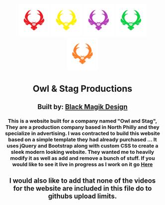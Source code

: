 <p align="center">
  <img src="/images/owlred.png" width="100">
  <img src="/images/owlyellow.png" width="100">
  <img src="/images/owlpurple.png" width="100">
  <img src="/images/owlgreen.png" width="100">
  <img src="/images/owlorange.png" width="100">
</p>
<h1 align="center">
  Owl & Stag Productions
</h1>
<h2 align="center">
  Built by: <a href="https://www.blackmagik.xyz">Black Magik Design</a>
</h2>
<h3 align="center">
  This is a website built for a company named "Owl and Stag", They are a production company based in North Philly and they specialize in advertising.  I was contracted to build this website based on a simple template they had already purchased ... It uses jQuery and Bootstrap along with custom CSS to create a sleek modern looking website.  They wanted me to heavily modify it as well as add and remove a bunch of stuff.  If you would like to see it live in progress as I work on it go <a href="https://www.owlandstag.online">Here</a>
</h3>
<h2 align="center">
  I would also like to add that none of the videos for the website are included in this file do to githubs upload limits.
</h2>

